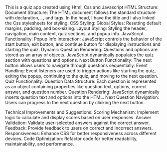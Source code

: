 This is a quiz app created using Html, Css and Javascript HTML Structure: Document Structure: The HTML document follows the standard structure with declaration, , , and tags. In the head, I have the title and I also linked the Css stylesheets for styling. CSS Styling: Global Styles: Resetting default margins, padding, and box-sizing. Layout Styling: Styling the header, navigation, main content, quiz sections, and popup info. JavaScript Functionality: Popup Info Interaction: JavaScript controls the behavior of the start button, exit button, and continue button for displaying instructions and starting the quiz. Dynamic Question Rendering: Questions and options are stored as an array of objects. JavaScript dynamically populates the quiz section with questions and options. Next Button Functionality: The next button allows users to navigate through questions sequentially. Event Handling: Event listeners are used to trigger actions like starting the quiz, exiting the popup, continuing to the quiz, and moving to the next question. Quiz Functionality: Question Data Structure: Each question is represented as an object containing properties like question text, options, correct answer, and question number. Question Rendering: JavaScript dynamically inserts question text and options into the HTML. Next Question Navigation: Users can progress to the next question by clicking the next button.

Technical Improvements and Suggestions: Scoring Mechanism: Implement logic to calculate and display scores based on user responses. Answer Validation: Validate user-selected answers against the correct answer. Feedback: Provide feedback to users on correct and incorrect answers. Responsiveness: Enhance CSS for better responsiveness across different devices. Code Optimization: Refactor code for better readability, maintainability, and performance.
